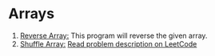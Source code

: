 # Arrays
01. [Reverse Array:](./src/array/ReverseArray.java) This program will reverse the given array.
2. [Shuffle Array:](./src/array/ShuffleArray.java) [Read problem description on LeetCode](https://leetcode.com/problems/shuffle-the-array/)